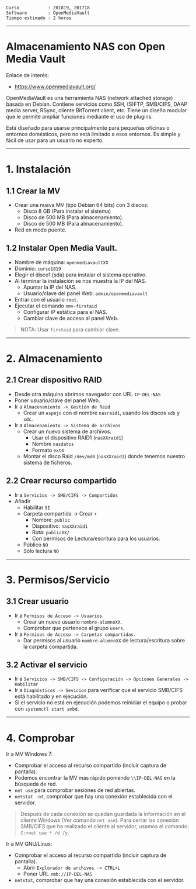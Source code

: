 
```
Curso           : 201819, 201718
Software        : OpenMediaVault
Tiempo estimado : 2 horas
```
---

# Almacenamiento NAS con Open Media Vault

Enlace de interés:
* https://www.openmediavault.org/

OpenMediaVault es una herramienta NAS (network attached storage) basada en Debian.
Contiene servicios como SSH, (S)FTP, SMB/CIFS, DAAP media server, RSync, cliente
BitTorrent client, etc. Tiene un diseño modular que le permite ampliar funciones
mediante el uso de plugins.

Está diseñado para usarse principalmente para pequeñas oficinas o
entornos domésticos, pero no está limitado a esos entornos.
Es simple y fácil de usar para un usuario no experto.

---

# 1. Instalación

## 1.1 Crear la MV

* Crear una nueva MV (tipo Debian 64 bits) con 3 discos:
    * Disco 8 GB (Para instalar el sistema)
    * Disco de 500 MB (Para almacenamiento).
    * Disco de 500 MB (Para almacenamiento).
* Red en modo puente.

## 1.2 Instalar Open Media Vault.

* Nombre de máquina: `openmediavaultXX`
* Dominio: `curso1819`
* Elegir el disco1 (sda) para instalar el sistema operativo.
* Al terminar la instalación se nos muestra la IP del NAS.
    * Apuntar la IP del NAS.
    * Usuario/clave del panel Web: `admin/openmediavault`
* Entrar con el usuario `root`.
* Ejecutar el comando `omv-firstaid`
    * Configurar IP estática para el NAS.
    * Cambiar clave de acceso al panel Web.

> NOTA: Usar `firstaid` para cambiar clave.

---

# 2. Almacenamiento

## 2.1 Crear dispositivo RAID

* Desde otra máquina abrimos navegador con URL `IP-DEL-NAS`
* Poner usuario/clave del panel Web.
* Ir a `Almacenamiento -> Gestión de Raid`
    * Crear un `espejo` con el nombre `nasraid1`, usando los discos `sdb` y `sdc`.
* Ir a `Almacenamiento -> Sistema de archivos`
    * Crear un nuevo sistema de archivos.
        * Usar el dispositivo RAID1 (`nasXXraid1`)
        * Nombre `nasdatos`
        * Formato `ext4`
    * Montar el disco Raid `/dev/md0` (`nasXXraid1`) donde tenemos nuestro sistema de ficheros.

## 2.2 Crear recurso compartido

* Ir a `Servicios -> SMB/CIFS -> Compartidos`
* Añadir
    * Habilitar `SI`
    * Carpeta compartida -> Crear `+`
        * Nombre: `public`
        * Dispositivo: `nasXXraid1`
        * Ruta: `publicXX/`
        * Con permisos de Lectura/escritura para los usuarios.
    * Público `NO`
    * Sólo lectura `NO`

---

# 3. Permisos/Servicio

## 3.1 Crear usuario

* Ir a `Permisos de Acceso -> Usuarios`.
    * Crear un nuevo usuario `nombre-alumnoXX`.
    * Comprobar que pertenece al grupo `users`.
* Ir a `Permisos de Acceso -> Carpetas compartidas`.
    * Dar permisos al usuario `nombre-alumnoXX` de lectura/escritura sobre la carpeta compartida.

## 3.2 Activar el servicio

* Ir a `Servicios -> SMB/CIFS -> Configuración -> Opciones Generales -> Habilitar`
* Ir a `Diagnósticos -> Sevicios` para verificar que el servicio SMB/CIFS está habilitado y en ejecución.
* Si el servicio no está en ejecución podemos reiniciar el equipo o probar con `systemctl start smbd`.

---

# 4. Comprobar

Ir a MV Windows 7:
* Comprobar el acceso al recurso compartido (incluir captura de pantalla).
* Podemos encontrar la MV más rápido poniendo `\\IP-DEL-NAS` en la búsqueda de red.
* `net use` para comprobar sesiones de red abiertas.
* `netstat -nt`, comprobar que hay una conexión establecida con el servidor.

> Después de cada conexión se quedan guardada la información en el cliente Windows (Ver comando `net use`).
> Para cerrar las conexión SMB/CIFS que ha realizado el cliente al servidor, usamos el comando: `C:>net use * /d /y`.

Ir a MV GNU/Linux:
* Comprobar el acceso al recurso compartido  (incluir captura de pantalla).
    * Abrir `Explorador de archivos -> CTRL+L`
    * Poner URL `smb://IP-DEL-NAS`
* `netstat`, comprobar que hay una conexión establecida con el servidor.

